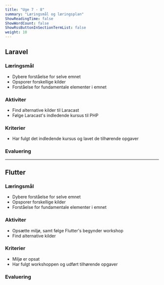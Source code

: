 ```yaml
---
title: "Uge 7 - 8"
summary: "Læringsmål og læringsplan"
ShowReadingTime: false
ShowWordCount: false
ShowRssButtonInSectionTermList: false
weight: 10
---
```


## Laravel

### Læringsmål
- Dybere forståelse for selve emnet
- Opsporer forskellige kilder
- Forståelse for fundamentale elementer i emnet

### Aktiviter
- Find alternative kilder til Laracast
- Følge Laracast's indledende kursus til PHP

### Kriterier
- Har fulgt det indledende kursus og lavet de tilhørende opgaver

### Evaluering

---

## Flutter

### Læringsmål
- Dybere forståelse for selve emnet
- Opsporer forskellige kilder
- Forståelse for fundamentale elementer i emnet

### Aktiviter
- Opsætte miljø, samt følge Flutter's begynder workshop
- Find alternative kilder

### Kriterier
- Miljø er opsat
- Har fulgt workshoppen og udført tilhørende opgaver

### Evaluering